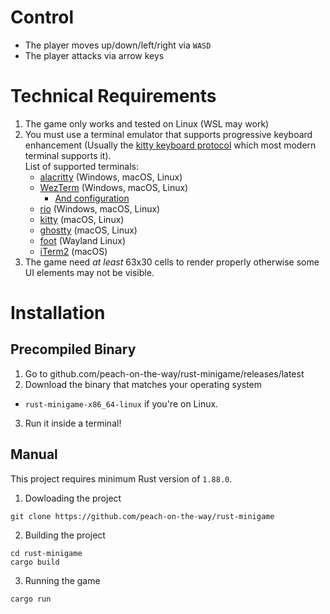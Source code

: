 # Control
- The player moves up/down/left/right via `WASD`
- The player attacks via arrow keys

# Technical Requirements
1. The game only works and tested on Linux (WSL may work)
2. You must use a terminal emulator that supports progressive keyboard enhancement
  (Usually the [kitty keyboard protocol](https://sw.kovidgoyal.net/kitty/keyboard-protocol/) which most modern terminal supports it).<br/>
  List of supported terminals:
    - [alacritty](https://alacritty.org/) (Windows, macOS, Linux)
    - [WezTerm](https://wezterm.org/) (Windows, macOS, Linux)
      - [And configuration](https://wezterm.org/config/lua/config/enable_kitty_keyboard.html)
    - [rio](https://rioterm.com/) (Windows, macOS, Linux)
    - [kitty](https://sw.kovidgoyal.net/kitty/) (macOS, Linux)
    - [ghostty](https://ghostty.org/download) (macOS, Linux)
    - [foot](https://wiki.archlinux.org/title/Foot) (Wayland Linux)
    - [iTerm2](https://iterm2.com/) (macOS)
3. The game need *at least* 63x30 cells to render properly otherwise some UI elements may not be visible.

# Installation

## Precompiled Binary
1. Go to github.com/peach-on-the-way/rust-minigame/releases/latest
2. Download the binary that matches your operating system
  - `rust-minigame-x86_64-linux` if you're on Linux.
3. Run it inside a terminal!

## Manual

This project requires minimum Rust version of `1.88.0`.

1. Dowloading the project
  ```
  git clone https://github.com/peach-on-the-way/rust-minigame
  ```
2. Building the project
  ```
  cd rust-minigame
  cargo build
  ```
3. Running the game
  ```
  cargo run
  ```

